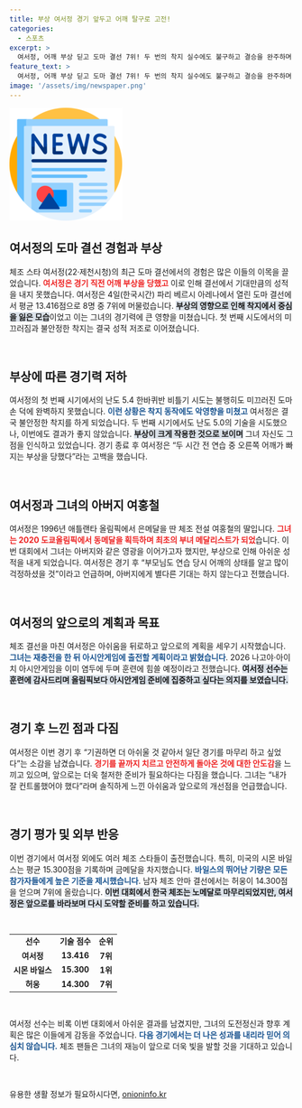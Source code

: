 ```yaml
---
title: 부상 여서정 경기 앞두고 어깨 탈구로 고전!
categories:
  - 스포츠
excerpt: >
  여서정, 어깨 부상 딛고 도마 결선 7위! 두 번의 착지 실수에도 불구하고 결승을 완주하며 아쉬움을 표현했다. 체조 전설 여홍철의 딸, 재충전 후 아시안게임 준비에 나선다!
feature_text: >
  여서정, 어깨 부상 딛고 도마 결선 7위! 두 번의 착지 실수에도 불구하고 결승을 완주하며 아쉬움을 표현했다. 체조 전설 여홍철의 딸, 재충전 후 아시안게임 준비에 나선다!
image: '/assets/img/newspaper.png'
---
```


<p><img src="/assets/img/newspaper.png" alt="kimp 속보" /></p>

<h2 data-ke-size="size26">여서정의 도마 결선 경험과 부상</h2>

<p data-ke-size="size16">체조 스타 여서정(22·제천시청)의 최근 도마 결선에서의 경험은 많은 이들의 이목을 끌었습니다. <b><span style="color: #ee2323;">여서정은 경기 직전 어깨 부상을 당했고</span></b> 이로 인해 결선에서 기대만큼의 성적을 내지 못했습니다. 여서정은 4일(한국시간) 파리 베르시 아레나에서 열린 도마 결선에서 평균 13.416점으로 8명 중 7위에 머물렀습니다. <b><span style="background-color: #21538527;">부상의 영향으로 인해 착지에서 중심을 잃은 모습</span></b>이었고 이는 그녀의 경기력에 큰 영향을 미쳤습니다. 첫 번째 시도에서의 미끄러짐과 불안정한 착지는 결국 성적 저조로 이어졌습니다.</p>

<p data-ke-size="size16">&nbsp;</p>

<h2 data-ke-size="size26">부상에 따른 경기력 저하</h2>

<p data-ke-size="size16">여서정의 첫 번째 시기에서의 난도 5.4 한바퀴반 비틀기 시도는 불행히도 미끄러진 도마 손 덕에 완벽하지 못했습니다. <b><span style="color: #1a5490;">이런 상황은 착지 동작에도 악영향을 미쳤고</span></b> 여서정은 결국 불안정한 착지를 하게 되었습니다. 두 번째 시기에서도 난도 5.0의 기술을 시도했으나, 이번에도 결과가 좋지 않았습니다. <b><span style="background-color: #21538527;">부상이 크게 작용한 것으로 보이며</span></b> 그녀 자신도 그 점을 인식하고 있었습니다. 경기 종료 후 여서정은 “두 시간 전 연습 중 오른쪽 어깨가 빠지는 부상을 당했다”라는 고백을 했습니다.</p>

<p data-ke-size="size16">&nbsp;</p>

<h2 data-ke-size="size26">여서정과 그녀의 아버지 여홍철</h2>

<p data-ke-size="size16">여서정은 1996년 애틀랜타 올림픽에서 은메달을 딴 체조 전설 여홍철의 딸입니다. <b><span style="color: #ee2323;">그녀는 2020 도쿄올림픽에서 동메달을 획득하며 최초의 부녀 메달리스트가 되었</span></b>습니다. 이번 대회에서 그녀는 아버지와 같은 영광을 이어가고자 했지만, 부상으로 인해 아쉬운 성적을 내게 되었습니다. 여서정은 경기 후 “부모님도 연습 당시 어깨의 상태를 알고 많이 걱정하셨을 것”이라고 언급하며, 아버지에게 별다른 기대는 하지 않는다고 전했습니다.</p>

<p data-ke-size="size16">&nbsp;</p>

<h2 data-ke-size="size26">여서정의 앞으로의 계획과 목표</h2>

<p data-ke-size="size16">체조 결선을 마친 여서정은 아쉬움을 뒤로하고 앞으로의 계획을 세우기 시작했습니다. <b><span style="color: #1a5490;">그녀는 재충전을 한 뒤 아시안게임에 출전할 계획이라고 밝혔습니다</span></b>. 2026 나고야·아이치 아시안게임을 이미 염두에 두며 훈련에 힘쓸 예정이라고 전했습니다. <b><span style="background-color: #21538527;">여서정 선수는 훈련에 감사드리며 올림픽보다 아시안게임 준비에 집중하고 싶다는 의지를 보였습니다.</span></b></p>

<p data-ke-size="size16">&nbsp;</p>

<h2 data-ke-size="size26">경기 후 느낀 점과 다짐</h2>

<p data-ke-size="size16">여서정은 이번 경기 후 “기권하면 더 아쉬울 것 같아서 일단 경기를 마무리 하고 싶었다”는 소감을 남겼습니다. <b><span style="color: #ee2323;">경기를 끝까지 치르고 안전하게 돌아온 것에 대한 안도감</span></b>을 느끼고 있으며, 앞으로는 더욱 철저한 준비가 필요하다는 다짐을 했습니다. 그녀는 “내가 잘 컨트롤했어야 했다”라며 솔직하게 느낀 아쉬움과 앞으로의 개선점을 언급했습니다.</p>

<p data-ke-size="size16">&nbsp;</p>

<h2 data-ke-size="size26">경기 평가 및 외부 반응</h2>

<p data-ke-size="size16">이번 경기에서 여서정 외에도 여러 체조 스타들이 출전했습니다. 특히, 미국의 시몬 바일스는 평균 15.300점을 기록하며 금메달을 차지했습니다. <b><span style="color: #1a5490;">바일스의 뛰어난 기량은 모든 참가자들에게 높은 기준을 제시했습니다</span></b>. 남자 체조 안마 결선에서는 허웅이 14.300점을 얻으며 7위에 올랐습니다. <b><span style="background-color: #21538527;">이번 대회에서 한국 체조는 노메달로 마무리되었지만, 여서정은 앞으로를 바라보며 다시 도약할 준비를 하고 있습니다.</span></b></p> 

<p data-ke-size="size16">&nbsp;</p>

<table style="width: 100%; border-collapse: collapse;">
<tr>
<td style="text-align: center; height: 17px;"><b>선수</b></td>
<td style="text-align: center; height: 17px;"><b>기술 점수</b></td>
<td style="text-align: center; height: 17px;"><b>순위</b></td>
</tr>
<tr>
<td style="text-align: center; height: 17px;"><b>여서정</b></td>
<td style="text-align: center; height: 17px;"><b>13.416</b></td>
<td style="text-align: center; height: 17px;"><b>7위</b></td>
</tr>
<tr>
<td style="text-align: center; height: 17px;"><b>시몬 바일스</b></td>
<td style="text-align: center; height: 17px;"><b>15.300</b></td>
<td style="text-align: center; height: 17px;"><b>1위</b></td>
</tr>
<tr>
<td style="text-align: center; height: 17px;"><b>허웅</b></td>
<td style="text-align: center; height: 17px;"><b>14.300</b></td>
<td style="text-align: center; height: 17px;"><b>7위</b></td>
</tr>
</table>

<p data-ke-size="size16">&nbsp;</p>

<p data-ke-size="size16">여서정 선수는 비록 이번 대회에서 아쉬운 결과를 남겼지만, 그녀의 도전정신과 향후 계획은 많은 이들에게 감동을 주었습니다. <b><span style="color: #1a5490;">다음 경기에서는 더 나은 성과를 내리라 믿어 의심치 않습니다.</span></b> 체조 팬들은 그녀의 재능이 앞으로 더욱 빛을 발할 것을 기대하고 있습니다.</p>

<p data-ke-size="size16">&nbsp;</p>
유용한 생활 정보가 필요하시다면, <a href="https://onioninfo.kr" rel="dofollow">onioninfo.kr</a>


